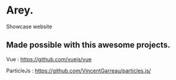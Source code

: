 # Arey.
Showcase website

## Made possible with this awesome projects.
Vue : https://github.com/vuejs/vue

ParticleJs : https://github.com/VincentGarreau/particles.js/